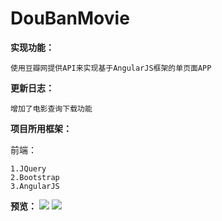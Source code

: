 # DouBanMovie

**实现功能：**

	使用豆瓣网提供API来实现基于AngularJS框架的单页面APP

**更新日志：**

    增加了电影查询下载功能
    
**项目所用框架：**

前端：

	1.JQuery
	2.Bootstrap
	3.AngularJS

**预览：**
![](https://github.com/itning/DouBanMovie/blob/master/pic/a.png)
![](https://github.com/itning/DouBanMovie/blob/master/pic/b.png)